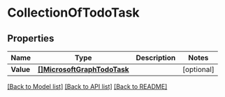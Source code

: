 # CollectionOfTodoTask

## Properties

Name | Type | Description | Notes
------------ | ------------- | ------------- | -------------
**Value** | [**[]MicrosoftGraphTodoTask**](microsoft.graph.todoTask.md) |  | [optional] 

[[Back to Model list]](../README.md#documentation-for-models) [[Back to API list]](../README.md#documentation-for-api-endpoints) [[Back to README]](../README.md)


